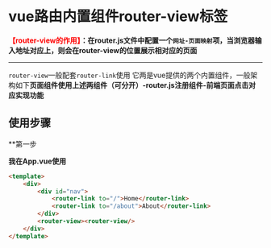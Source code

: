 # vue路由内置组件router-view标签
<strong><font color=red>【router-view的作用】</font>：在router.js文件中配置一个`网址-页面映射`项，当浏览器输入地址对应上，则会在router-view的位置展示相对应的页面</strong>

---------------------------------------
`router-view`一般配套`router-link`使用
它两是vue提供的两个内置组件，一般架构如下**页面组件使用上述两组件（可分开）-router.js注册组件-前端页面点击对应实现功能**<br/>

## 使用步骤
**第一步

**我在App.vue使用**
```HTML
<template>
    <div>
        <div id="nav">
            <router-link to="/">Home</router-link>
            <router-link to="/about">About</router-link>
        </div>
        <router-view><router-view/>
    </div>
</template>
```

